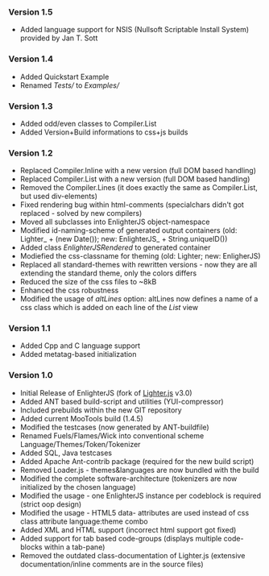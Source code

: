 ### Version 1.5 ###
* Added language support for NSIS (Nullsoft Scriptable Install System) provided by Jan T. Sott

### Version 1.4 ###
* Added Quickstart Example
* Renamed *Tests/* to *Examples/* 

### Version 1.3 ###
* Added odd/even classes to Compiler.List
* Added Version+Build informations to css+js builds

### Version 1.2 ###
* Replaced Compiler.Inline with a new version (full DOM based handling)
* Replaced Compiler.List with a new version (full DOM based handling)
* Removed the Compiler.Lines (it does exactly the same as Compiler.List, but used div-elements)
* Fixed rendering bug within html-comments (specialchars didn't got replaced - solved by new compilers)
* Moved all subclasses into EnlighterJS object-namespace
* Modified id-naming-scheme of generated output containers (old: Lighter_ + (new Date()); new: EnlighterJS_ + String.uniqueID())
* Added class *EnlighterJSRendered* to generated container
* Modiefied the css-classname for theming (old: <themename>Lighter; new: <themename>EnligherJS)
* Replaced all standard-themes with rewritten versions - now they are all extending the standard theme, only the colors differs
* Reduced the size of the css files to ~8kB
* Enhanced the css robustness
* Modified the usage of *altLines* option: altLines now defines a name of a css class which is added on each line of the *List* view

### Version 1.1 ###
* Added Cpp and C language support
* Added metatag-based initialization

### Version 1.0 ###

* Initial Release of EnlighterJS (fork of [Lighter.js](https://github.com/pradador/Lighter) v3.0)
* Added ANT based build-script and utilities (YUI-compressor)
* Included prebuilds within the new GIT repository
* Added current MooTools build (1.4.5)
* Modified the testcases (now generated by ANT-buildfile)
* Renamed Fuels/Flames/Wick into conventional scheme Language/Themes/Token/Tokenizer
* Added SQL, Java testcases
* Added Apache Ant-contrib package (required for the new build script)
* Removed Loader.js - themes&languages are now bundled with the build
* Modified the complete software-architecture (tokenizers are now initialized by the chosen language)
* Modified the usage - one EnlighterJS instance per codeblock is required (strict oop design)
* Modified the usage - HTML5 data- attributes are used instead of css class attribute language:theme combo
* Added XML and HTML support (incorrect html support got fixed)
* Added support for tab based code-groups (displays multiple code-blocks within a tab-pane)
* Removed the outdated class-documentation of Lighter.js (extensive documentation/inline comments are in the source files)